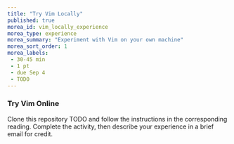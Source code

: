 ```yaml
---
title: "Try Vim Locally"
published: true
morea_id: vim_locally_experience
morea_type: experience
morea_summary: "Experiment with Vim on your own machine"
morea_sort_order: 1
morea_labels:
 - 30-45 min
 - 1 pt
 - due Sep 4
 - TODO
---
```


### Try Vim Online

Clone this repository TODO and follow the instructions in the corresponding reading. Complete the activity, then describe your experience in a brief email for credit.
